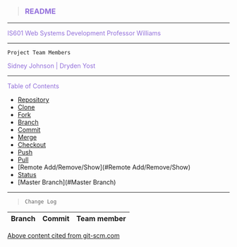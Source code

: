 > ### <font color="#9370db"> README </font>
___
  <font color="#9370db"> IS601 Web Systems Development Professor Williams </font>
  
___

 `Project Team Members`

  <font color="#9370db"> Sidney Johnson | Dryden Yost </font>

___
 <font color="#9370db"> Table of Contents </font>


* [Repository](#Repository)
* [Clone](#Clone)
* [Fork](#Fork)
* [Branch](#Branch)
* [Commit](#Commit)
* [Merge](#Merge)
* [Checkout](#Checkout)
* [Push](#Push)
* [Pull](#Pull)
* [Remote Add/Remove/Show](#Remote Add/Remove/Show)
* [Status](#Status)
* [Master Branch](#Master Branch)

____
> `Change Log` 

| Branch | Commit | Team member |
| --- | --- | --- |






[Above content cited from git-scm.com](https://git-scm.com/book/en/v2/Git-Branching-Branches-in-a-Nutshell#:~:text=A%20branch%20in%20Git%20is,branch%20pointer%20moves%20forward%20automatically.)

 

